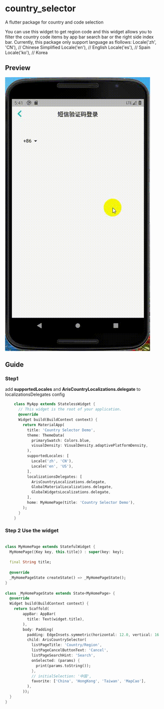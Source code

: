 # country_selector

A flutter package for country and code selection

You can use this widget to get region code and this widget allows you to filter
the country code items by app bar search bar or the right side index bar.
Currently, this package only support language as flollows:
    Locale('zh', 'CN'),     // Chinese Simplified
    Locale('en'),           // English
    Locale('es'),           // Spain
    Locale('ko'),           // Korea

## Preview

![preview](/assets/images/country_selector_1.gif)


## Guide

### Step1

add **supportedLocales** and **ArisCountryLocalizations.delegate** to localizationsDelegates config

```dart
    class MyApp extends StatelessWidget {
      // This widget is the root of your application.
      @override
      Widget build(BuildContext context) {
        return MaterialApp(
          title: 'Country Selector Demo',
          theme: ThemeData(
            primarySwatch: Colors.blue,
            visualDensity: VisualDensity.adaptivePlatformDensity,
          ),
          supportedLocales: [
            Locale('zh', 'CN'),
            Locale('en', 'US'),
          ],
          localizationsDelegates: [
            ArisCountryLocalizations.delegate,
            GlobalMaterialLocalizations.delegate,
            GlobalWidgetsLocalizations.delegate,
          ],
          home: MyHomePage(title: 'Country Selector Demo'),
        );
      }
    }
```

### Step 2 Use the widget

```dart

class MyHomePage extends StatefulWidget {
  MyHomePage({Key key, this.title}) : super(key: key);

  final String title;

  @override
  _MyHomePageState createState() => _MyHomePageState();
}

class _MyHomePageState extends State<MyHomePage> {
  @override
  Widget build(BuildContext context) {
    return Scaffold(
        appBar: AppBar(
          title: Text(widget.title),
        ),
        body: Padding(
          padding: EdgeInsets.symmetric(horizontal: 12.0, vertical: 16.0),
          child: ArisCountrySelector(
            listPageTitle: 'Country/Region',
            listPageCancelButtonText: 'Cancel',
            listPageSearchHint: 'Search',
            onSelected: (params) {
              print(params.toString());
            },
            // initialSelection: '中国',
            favorite: ['China', 'HongKong', 'Taiwan', 'MapCao'],
          ),
        ));
  }
}
